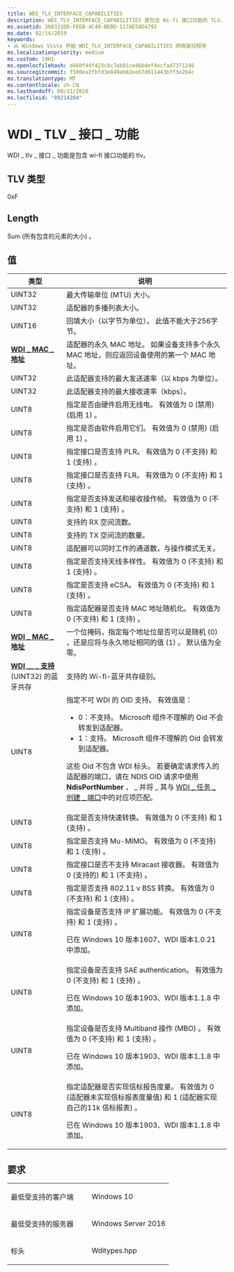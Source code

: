```yaml
---
title: WDI_TLV_INTERFACE_CAPABILITIES
description: WDI_TLV_INTERFACE_CAPABILITIES 是包含 Wi-fi 接口功能的 TLV。
ms.assetid: 308331DD-FEEB-4C49-BEBD-117AE58D4792
ms.date: 02/14/2019
keywords:
- 从 Windows Vista 开始 WDI_TLV_INTERFACE_CAPABILITIES 网络驱动程序
ms.localizationpriority: medium
ms.custom: 19H1
ms.openlocfilehash: d460f44f423c8c7eb81ce46bdef4ecfad7371246
ms.sourcegitcommit: f500ea2fbfd3e849eb82ee67d011443bff3e2b4c
ms.translationtype: MT
ms.contentlocale: zh-CN
ms.lasthandoff: 08/31/2020
ms.locfileid: "89214284"
---
```

# <a name="wdi_tlv_interface_capabilities"></a>WDI \_ TLV \_ 接口 \_ 功能


WDI \_ tlv \_ 接口 \_ 功能是包含 wi-fi 接口功能的 tlv。

## <a name="tlv-type"></a>TLV 类型

0xF

## <a name="length"></a>Length

Sum (所有包含的元素的大小) 。

## <a name="values"></a>值


| 类型 | 说明 |
| --- | --- |
| UINT32 | 最大传输单位 (MTU) 大小。 |
| UINT32 | 适配器的多播列表大小。 |
| UINT16 | 回填大小（以字节为单位）。 此值不能大于256字节。 |
| [**WDI \_ MAC \_ 地址**](/windows-hardware/drivers/ddi/dot11wdi/ns-dot11wdi-_wdi_mac_address) | 适配器的永久 MAC 地址。 如果设备支持多个永久 MAC 地址，则应返回设备使用的第一个 MAC 地址。 |
| UINT32 | 此适配器支持的最大发送速率（以 kbps 为单位）。 |
| UINT32 | 此适配器支持的最大接收速率（kbps）。 |
| UINT8 | 指定是否由硬件启用无线电。 有效值为 0 (禁用)  (启用 1) 。 |
| UINT8 | 指定是否由软件启用它们。 有效值为 0 (禁用)  (启用 1) 。 |
| UINT8 | 指定接口是否支持 PLR。 有效值为 0 (不支持) 和 1 (支持) 。 |
| UINT8 | 指定接口是否支持 FLR。 有效值为 0 (不支持) 和 1 (支持) 。 |
| UINT8 | 指定是否支持发送和接收操作帧。 有效值为 0 (不支持) 和 1 (支持) 。 |
| UINT8 | 支持的 RX 空间流数。 |
| UINT8 | 支持的 TX 空间流的数量。 |
| UINT8 | 适配器可以同时工作的通道数，与操作模式无关。 |
| UINT8 | 指定是否支持天线多样性。 有效值为 0 (不支持) 和 1 (支持) 。 |
| UINT8 | 指定是否支持 eCSA。 有效值为 0 (不支持) 和 1 (支持) 。 |
| UINT8 | 指定适配器是否支持 MAC 地址随机化。 有效值为 0 (不支持) 和 1 (支持) 。 |
 | [**WDI \_ MAC \_ 地址**](/windows-hardware/drivers/ddi/dot11wdi/ns-dot11wdi-_wdi_mac_address) | 一个位掩码，指定每个地址位是否可以是随机 (0) ，还是应将与永久地址相同的值 (1) 。 默认值为全零。 |
| [**WDI \_\_ \_ 支持**](/windows-hardware/drivers/ddi/wditypes/ne-wditypes-_wdi_bluetooth_coexistence_support) (UINT32) 的蓝牙共存 | 支持的 Wi-fi-蓝牙共存级别。 |
| UINT8 | 指定不可 WDI 的 OID 支持。 有效值是： <ul><li>0：不支持。 Microsoft 组件不理解的 Oid 不会转发到适配器。</li><li>1：支持。 Microsoft 组件不理解的 Oid 会转发到适配器。</li></ul> <p>这些 Oid 不包含 WDI 标头。 若要确定请求传入的适配器的端口，请在 NDIS OID 请求中使用 **NdisPortNumber** ， \_ 并将 \_ 其与 [WDI \_ 任务 \_ 创建 \_ 端口](./oid-wdi-task-create-port.md)中的对应项匹配。</p> |
| UINT8 | 指定是否支持快速转换。 有效值为 0 (不支持) 和 1 (支持) 。 |
| UINT8 | 指定是否支持 Mu-MIMO。 有效值为 0 (不支持) 和 1 (支持) 。 |
| UINT8 | 指定接口是否不支持 Miracast 接收器。 有效值为 0 (支持的) 和 1 (不支持) 。 |
| UINT8 | 指定是否支持 802.11 v BSS 转换。 有效值为 0 (不支持) 和 1 (支持) 。 |
| UINT8 |  指定设备是否支持 IP 扩展功能。 有效值为 0 (不支持) 和 1 (支持) 。 <p>已在 Windows 10 版本1607、WDI 版本1.0.21 中添加。</p> |
| UINT8 | 指定设备是否支持 SAE authentication。 有效值为 0 (不支持) 和 1 (支持) 。 <p>已在 Windows 10 版本1903、WDI 版本1.1.8 中添加。</p> |
| UINT8 | 指定设备是否支持 Multiband 操作 (MBO) 。 有效值为 0 (不支持) 和 1 (支持) 。 <p>已在 Windows 10 版本1903、WDI 版本1.1.8 中添加。</p> |
| UINT8 | 指定适配器是否实现信标报告度量。 有效值为 0 (适配器未实现信标报表度量值) 和 1 (适配器实现自己的11k 信标报表) 。 <p>已在 Windows 10 版本1903、WDI 版本1.1.8 中添加。</p> |

<a name="requirements"></a>要求
------------

<table>
<colgroup>
<col width="50%" />
<col width="50%" />
</colgroup>
<tbody>
<tr class="odd">
<td><p>最低受支持的客户端</p></td>
<td><p>Windows 10</p></td>
</tr>
<tr class="even">
<td><p>最低受支持的服务器</p></td>
<td><p>Windows Server 2016</p></td>
</tr>
<tr class="odd">
<td><p>标头</p></td>
<td>Wditypes.hpp</td>
</tr>
</tbody>
</table>

 

